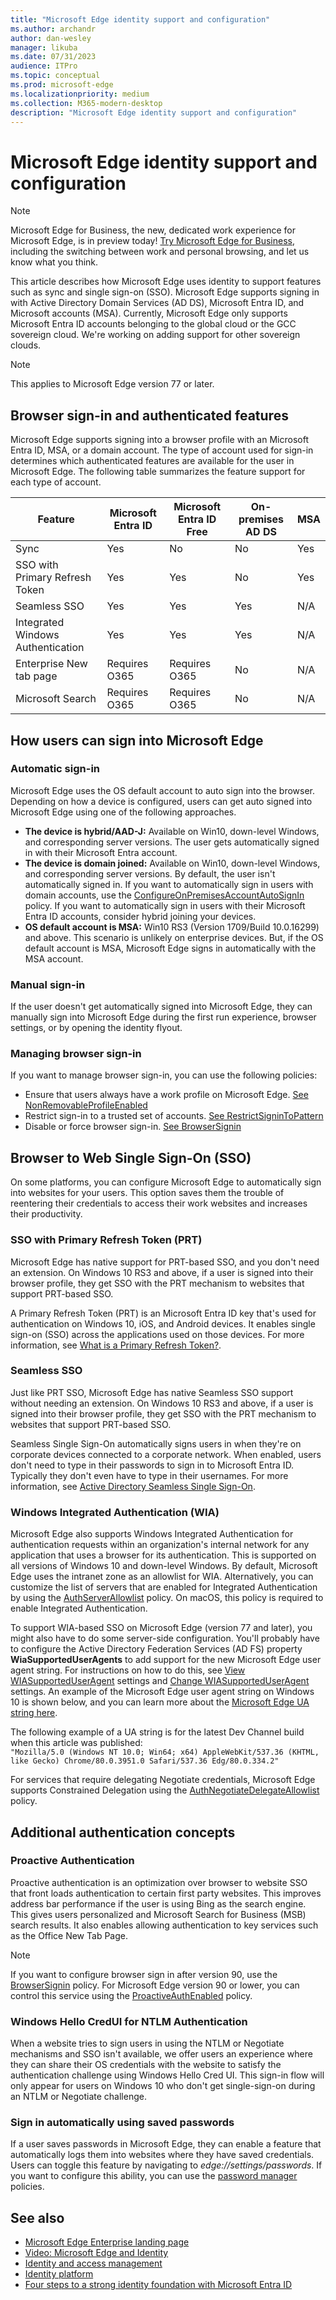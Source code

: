 ```yaml
---
title: "Microsoft Edge identity support and configuration"
ms.author: archandr
author: dan-wesley
manager: likuba
ms.date: 07/31/2023
audience: ITPro
ms.topic: conceptual
ms.prod: microsoft-edge
ms.localizationpriority: medium
ms.collection: M365-modern-desktop
description: "Microsoft Edge identity support and configuration"
---
```


# Microsoft Edge identity support and configuration

> [!NOTE]
> Microsoft Edge for Business, the new, dedicated work experience for Microsoft Edge, is in preview today! [Try Microsoft Edge for Business](/deployedge/microsoft-edge-for-business), including the switching between work and personal browsing, and let us know what you think.

This article describes how Microsoft Edge uses identity to support features such as sync and single sign-on (SSO). Microsoft Edge supports signing in with Active Directory Domain Services (AD DS), Microsoft Entra ID, and Microsoft accounts (MSA). Currently, Microsoft Edge only supports Microsoft Entra ID accounts belonging to the global cloud or the GCC sovereign cloud. We're working on adding support for other sovereign clouds.

> [!NOTE]
> This applies  to Microsoft Edge version 77 or later.

## Browser sign-in and authenticated features

Microsoft Edge supports signing into a browser profile with an Microsoft Entra ID, MSA, or a domain account. The type of account used for sign-in determines which authenticated features are available for the user in Microsoft Edge. The following table summarizes the feature support for each type of account.

| Feature   | Microsoft Entra ID | Microsoft Entra ID Free | On-premises AD DS | MSA     |
|----|------------------|---------------|----------------|---------|
| Sync | Yes | No | No | Yes |
| SSO with Primary Refresh Token | Yes | Yes | No | Yes |
| Seamless SSO | Yes | Yes | Yes | N/A |
| Integrated Windows Authentication | Yes | Yes | Yes | N/A |
| Enterprise New tab page | Requires O365 |   Requires O365 | No | N/A |
| Microsoft Search | Requires O365 | Requires O365 | No | N/A |

## How users can sign into Microsoft Edge

### Automatic sign-in

Microsoft Edge uses the OS default account to auto sign into the browser. Depending on how a device is configured, users can get auto signed into Microsoft Edge using one of the following approaches.

- **The device is hybrid/AAD-J:** Available on Win10, down-level Windows, and corresponding server versions.
The user gets automatically signed in with their Microsoft Entra account.
- **The device is domain joined:** Available on Win10, down-level Windows, and corresponding server versions.
By default, the user isn't automatically signed in. If you want to automatically sign in users with domain accounts, use the [ConfigureOnPremisesAccountAutoSignIn](./microsoft-edge-policies.md#configureonpremisesaccountautosignin) policy. If you want to automatically sign in users with their Microsoft Entra ID accounts, consider hybrid joining your devices.
- **OS default account is MSA:** Win10 RS3 (Version 1709/Build 10.0.16299) and above. This scenario is unlikely on enterprise devices. But, if the OS default account is MSA, Microsoft Edge signs in automatically with the MSA account.

### Manual sign-in

If the user doesn't get automatically signed into Microsoft Edge, they can manually sign into Microsoft Edge during the first run experience, browser settings, or by opening the identity flyout.

### Managing browser sign-in

If you want to manage browser sign-in, you can use the following policies:

- Ensure that users always have a work profile on Microsoft Edge. [See NonRemovableProfileEnabled](./microsoft-edge-policies.md#nonremovableprofileenabled)
- Restrict sign-in to a trusted set of accounts. [See RestrictSigninToPattern](./microsoft-edge-policies.md#restrictsignintopattern)
- Disable or force browser sign-in. [See BrowserSignin](./microsoft-edge-policies.md#browsersignin)

## Browser to Web Single Sign-On (SSO)

On some platforms, you can configure Microsoft Edge to automatically sign into websites for your users. This option saves them the trouble of reentering their credentials to access their work websites and increases their productivity.

### SSO with Primary Refresh Token (PRT)

Microsoft Edge has native support for PRT-based SSO, and you don't need an extension. On Windows 10 RS3 and above, if a user is signed into their browser profile, they get SSO with the PRT mechanism to websites that support PRT-based SSO.

A Primary Refresh Token (PRT) is an Microsoft Entra ID key that's used for authentication on Windows 10, iOS, and Android devices. It enables single sign-on (SSO) across the applications used on those devices. For more information, see [What is a Primary Refresh Token?](/azure/active-directory/devices/concept-primary-refresh-token).

### Seamless SSO

Just like PRT SSO, Microsoft Edge has native Seamless SSO support without needing an extension. On Windows 10 RS3 and above, if a user is signed into their browser profile, they get SSO with the PRT mechanism to websites that support PRT-based SSO.

Seamless Single Sign-On automatically signs users in when they're on corporate devices connected to a corporate network. When enabled, users don't need to type in their passwords to sign in to Microsoft Entra ID. Typically they don't even have to type in their usernames. For more information, see [Active Directory Seamless Single Sign-On](/azure/active-directory/hybrid/how-to-connect-sso).

### Windows Integrated Authentication (WIA)

Microsoft Edge also supports Windows Integrated Authentication for authentication requests within an organization's internal network for any application that uses a browser for its authentication. This is supported on all versions of Windows 10 and down-level Windows. By default, Microsoft Edge uses the intranet zone as an allowlist for WIA. Alternatively, you can customize the list of servers that are enabled for Integrated Authentication by using the [AuthServerAllowlist](./microsoft-edge-policies.md#authserverallowlist) policy. On macOS, this policy is required to enable Integrated Authentication.

To support WIA-based SSO on Microsoft Edge (version 77 and later), you might also have to do some server-side configuration. You'll probably have to configure the Active Directory Federation Services (AD FS) property **WiaSupportedUserAgents** to add support for the new Microsoft Edge user agent string. For instructions on how to do this, see [View WIASupportedUserAgent](/windows-server/identity/ad-fs/operations/configure-ad-fs-browser-wia#view-wiasupporteduseragent-settings) settings and [Change WIASupportedUserAgent](/windows-server/identity/ad-fs/operations/configure-ad-fs-browser-wia#change-wiasupporteduseragent-settings) settings. An example of the Microsoft Edge user agent string on Windows 10 is shown below, and you can learn more about the [Microsoft Edge UA string here](/microsoft-edge/web-platform/user-agent-string). 

The following example of a UA string is for the latest Dev Channel build when this article was published:<br> `"Mozilla/5.0 (Windows NT 10.0; Win64; x64) AppleWebKit/537.36 (KHTML, like Gecko) Chrome/80.0.3951.0 Safari/537.36 Edg/80.0.334.2"`

For services that require delegating Negotiate credentials, Microsoft Edge supports Constrained Delegation using the [AuthNegotiateDelegateAllowlist](./microsoft-edge-policies.md#authnegotiatedelegateallowlist) policy.

## Additional authentication concepts

### Proactive Authentication

Proactive authentication is an optimization over browser to website SSO that front loads authentication to certain first party websites. This improves address bar performance if the user is using Bing as the search engine. This gives users personalized and Microsoft Search for Business (MSB) search results. It also enables allowing authentication to key services such as the Office New Tab Page.

> [!NOTE]
> If you want to configure browser sign in after version 90, use the [BrowserSignin](/deployedge/microsoft-edge-policies#browsersignin) policy. For Microsoft Edge version 90 or lower, you can control this service using the [ProactiveAuthEnabled](/deployedge/microsoft-edge-policies#proactiveauthenabled) policy.

### Windows Hello CredUI for NTLM Authentication

When a website tries to sign users in using the NTLM or Negotiate mechanisms and SSO isn't available, we offer users an experience where they can share their OS credentials with the website to satisfy the authentication challenge using Windows Hello Cred UI. This sign-in flow will only appear for users on Windows 10 who don't get single-sign-on during an NTLM or Negotiate challenge.

### Sign in automatically using saved passwords

If a user saves passwords in Microsoft Edge, they can enable a feature that automatically logs them into websites where they have saved credentials. Users can toggle this feature by navigating to *edge://settings/passwords*. If you want to configure this ability, you can use the [password manager](./microsoft-edge-policies.md#password-manager-and-protection) policies.

## See also

- [Microsoft Edge Enterprise landing page](https://aka.ms/EdgeEnterprise)
- [Video: Microsoft Edge and Identity](microsoft-edge-video-identity.md)
- [Identity and access management](https://www.microsoft.com/security/technology/identity-access-management)
- [Identity platform](https://developer.microsoft.com/identity)
- [Four steps to a strong identity foundation with Microsoft Entra ID](/azure/active-directory/hybrid/four-steps)